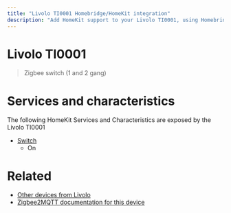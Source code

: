 ```yaml
---
title: "Livolo TI0001 Homebridge/HomeKit integration"
description: "Add HomeKit support to your Livolo TI0001, using Homebridge, Zigbee2MQTT and homebridge-z2m."
---
```

<!---
This file has been GENERATED using src/docgen/docgen.ts
DO NOT EDIT THIS FILE MANUALLY!
-->
# Livolo TI0001
> Zigbee switch (1 and 2 gang)


# Services and characteristics
The following HomeKit Services and Characteristics are exposed by
the Livolo TI0001

* [Switch](../../switch.md)
  * On


# Related
* [Other devices from Livolo](../index.md#livolo)
* [Zigbee2MQTT documentation for this device](https://www.zigbee2mqtt.io/devices/TI0001.html)